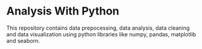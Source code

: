 # Analysis With Python
This repository contains data prepocessing, data analysis, data cleaning and data visualization using python libraries like numpy, pandas, matplotlib and seaborn.
